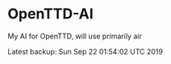 # OpenTTD-AI
My AI for OpenTTD, will use primarily air

Latest backup: Sun Sep 22 01:54:02 UTC 2019
